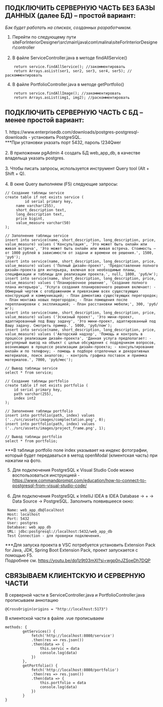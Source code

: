 <h2>ПОДКЛЮЧИТЬ СЕРВЕРНУЮ ЧАСТЬ БЕЗ БАЗЫ ДАННЫХ (далее БД) – простой вариант:</h2>

<i>Бэк будет работать на списках, созданных разработчиком.</i>
1.	Перейти по следующему пути<br/>
    siteForInteriorDesigner\src\main\java\com\malina\siteForInteriorDesigner\controller<br/><br/>
2.	В файле ServiceController.java в методе findAllService()
```
    return service.findAllService(); //закомментировать
    return Arrays.asList(ser1, ser2, ser3, ser4, ser5); //раскомментировать
```

4.	В файле PortfolioController.java в методе getPortfolio()
```
    return service.findAllImage(); //закомментировать
    return Arrays.asList(img1, img2); //раскомментировать
```
<h2>ПОДКЛЮЧИТЬ СЕРВЕРНУЮ ЧАСТЬ С БД – менее простой вариант:</h2>
1.	https://www.enterprisedb.com/downloads/postgres-postgresql-downloads - установить PostgreSQL.<br/>
    ***При установки указать порт 5432, пароль !234Qwer<br/><br/>
2.	В приложении pgAdmin 4 создать БД web_app_db, в качестве владельца указать postgres.<br/><br/>
3.	Чтобы писать запросы, используется инструмент Query tool (Alt + Shift + Q).<br/><br/>
4.	В окне Query выполняем (F5) следующие запросы:

```
// Создание таблицы service
create table if not exists service (
		 id serial primary key,
     name varchar(255),
     short_description text,
     long_description text,
     price bigint,
     value_measure varchar(50)
);

// Заполнение таблицы service
insert into service(name, short_description, long_description, price, value_measure) values ('Консультация', 'Это может быть онлайн или живая встреча', 'Это может быть онлайн или живая встреча. Стоимость – от 1000 рублей в зависимости от задачи и времени ее решения.', 1500, 'руб');
insert into service(name, short_description, long_description, price, value_measure) values ('Полный дизайн-проект', 'Предоставление полного дизайн-проекта для интерьера, включая все необходимые планы, спецификации и таблицы для реализации проекта.', null, 1800, 'руб/м');
insert into service(name, short_description, long_description, price, value_measure) values ('Планировочное решение', 'Создание полного плана интерьера', 'Услуга создания планировочного решения включает: - Обмерный чертеж с отображением и привязками всех существующих конструкций и коммуникаций; - План демонтажа существующих перегородок; - План монтажа новых перегородок; - План помещения после перепланировки с экспликацией; - План расстановки мебели;', 300, 'руб/м');
insert into service(name, short_description, long_description, price, value_measure) values ('Эскизный проект', 'Это мини-проект, адаптированный под Вашу задачу', 'Это мини-проект, адаптированный под Вашу задачу. Смотреть пример.', 5000, 'руб/пом');
insert into service(name, short_description, long_description, price, value_measure) values ('Авторский надзор', 'Помощь и контроль в процессе реализации дизайн-проекта', 'Данная услуга предполагает: - регулярный выезд на объект с целью обсуждения с подрядчиком вопросов, возникающих в процессе реализации дизайн-проекта; - консультирование онлайн и по телефону; - помощь в подборе отделочных и декоративных материалов, поиск аналогов; - контроль графика поставок и приемка материалов.', 7000, 'руб/мес');

// Вывод таблицы service
select * from service;

// Создание таблицы portfolio
create table if not exists portfolio (
    id serial primary key,
    path varchar(255),
    index int2
);

// Заполнение таблицы portfolio
insert into portfolio(path, index) values ('../src/assets/images/complectation.png', 0);
insert into portfolio(path, index) values ('../src/assets/images/project_frame.png', 1);

// Вывод таблицы portfolio
select * from portfolio;
```
***В таблице portfolio поле index указывает на индекс фотографии, который будет передаваться в метод openModal (клиентская часть) при нажатии на фото.

5.	Для подключения PostgreSQL к Visual Studio Code можно воспользоваться инструкцией - https://www.commandprompt.com/education/how-to-connect-to-postgresql-from-visual-studio-code/ <br/><br/>
6.	Для подключения PostgreSQL к IntelliJ IDEA в IDEA Database -> + -> Data Source -> PostgreSQL. Заполнить появившееся окно:
   ```
    Name: web_app_db@localhost
    Host: localhost
    Port: 5432
    User: postgres
    Database: web_app_db
  	URL: jdbc:postgresql://localhost:5432/web_app_db
    Test Connection - для проверки подключения.
```
***Для запуска проекта в VSC потребуется установить Extension Pack for Java, JDK, Spring Boot Extension Pack, проект запускается с помощью F5. <br/>
   Подробнее см. https://youtu.be/dq1z9t03mXI?si=wgp0nJZSoeDh7DQP

<h2>СВЯЗЫВАЕМ КЛИЕНТСКУЮ И СЕРВЕРНУЮ ЧАСТИ</h2>
В серверной части в ServiceController.java и PortfolioController.java прописываем аннотацию 

```
@CrossOrigin(origins = "http://localhost:5173")
```

В клиентской части в файле .vue прописываем

```
methods: {
        getServices() {
            fetch('http://localhost:8080/service')
            .then(res => res.json())
            .then(data => {
                this.servic = data
                console.log(data)
            })
        },
        getPortfolio() {
            fetch('http://localhost:8080/portfolio')
            .then(res => res.json())
            .then(data => {
                this.portfolio = data
                console.log(data)
            })
        }
}
```

